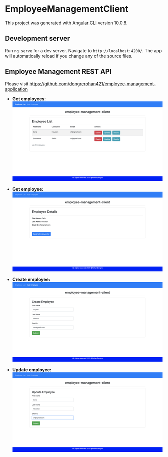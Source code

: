 # EmployeeManagementClient

This project was generated with [Angular CLI](https://github.com/angular/angular-cli) version 10.0.8.

## Development server

Run `ng serve` for a dev server. Navigate to `http://localhost:4200/`. The app will automatically reload if you change any of the source files.

## Employee Management REST API

Please visit https://github.com/dongrerohan421/employee-management-application

- **Get employees:**
  ![Alt text](Employee_List.png)

- **Get employee:**
  ![Alt text](Employee_Details.png)

- **Create employee:**
  ![Alt text](Create_Employee.png)

- **Update employee:**
  ![Alt text](Update_Employee.png)
